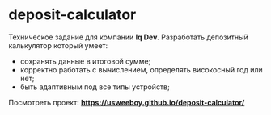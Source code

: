 # deposit-calculator

Техническое задание для компании **Iq Dev**. Разработать депозитный калькулятор который умеет: 
- сохранять данные в итоговой сумме;
- корректно работать с вычислением, определять високосный год или нет;
- быть адаптивным под все типы устройств;

Посмотреть проект:
**https://usweeboy.github.io/deposit-calculator/**
